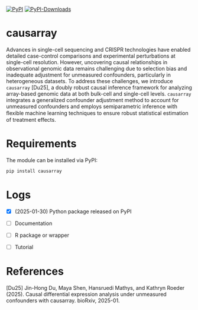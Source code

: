 [![PyPI](https://img.shields.io/pypi/v/causarray?label=pypi)](https://pypi.org/project/causarray)
[![PyPI-Downloads](https://img.shields.io/pepy/dt/causarray)](https://pepy.tech/project/causarray)


# causarray

Advances in single-cell sequencing and CRISPR technologies have enabled detailed case-control comparisons and experimental perturbations at single-cell resolution. However, uncovering causal relationships in observational genomic data remains challenging due to selection bias and inadequate adjustment for unmeasured confounders, particularly in heterogeneous datasets. To address these challenges, we introduce `causarray` [Du25], a doubly robust causal inference framework for analyzing array-based genomic data at both bulk-cell and single-cell levels. `causarray` integrates a generalized confounder adjustment method to account for unmeasured confounders and employs semiparametric inference with ﬂexible machine learning techniques to ensure robust statistical estimation of treatment effects.


# Requirements


The module can be installed via PyPI:
```cmd
pip install causarray
```


# Logs

- [x] (2025-01-30) Python package released on PyPI
- [ ] Documentation
- [ ] R package or wrapper
- [ ] Tutorial



<!-- 
# Development

The dependencies for running `causarray` method are listed in `environment.yml` and can be installed by running

```cmd
PIP_NO_DEPS=1 conda env create -f environment.yml
```


## Build
```cmd
git tag 0.0.0
git tag --delete 1.0.0
python -m pip install .
```

## Testing
```cmd
python -m pytest tests/test_gcate.py
python -m pytest tests/test_DR_learner.py
```

## Documentation

```cmd
mkdir docs
sphinx-quickstart
cd docs
make html # sphinx-build source build
```
-->


# References
[Du25] Jin-Hong Du, Maya Shen, Hansruedi Mathys, and Kathryn Roeder (2025). Causal differential expression analysis under unmeasured confounders with causarray. bioRxiv, 2025-01.